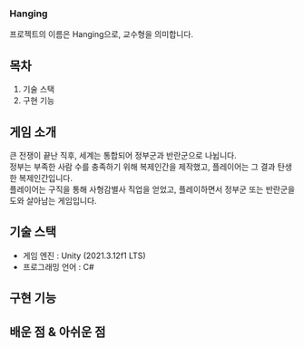 ### Hanging
  프로젝트의 이름은 Hanging으로, 교수형을 의미합니다.

## 목차
  1. 기술 스택
  2. 구현 기능
  
## 게임 소개
  큰 전쟁이 끝난 직후, 세계는 통합되어 정부군과 반란군으로 나뉩니다. <br/>
  정부는 부족한 사람 수를 충족하기 위해 복제인간을 제작했고, 플레이어는 그 결과 탄생한 복제인간입니다.<br/>
  플레이어는 구직을 통해 사형감별사 직업을 얻었고, 플레이하면서 정부군 또는 반란군을 도와 살아남는 게임입니다.

## 기술 스택
  - 게임 엔진 : Unity (2021.3.12f1 LTS)
  - 프로그래밍 언어 : C#

## 구현 기능

## 배운 점 & 아쉬운 점

